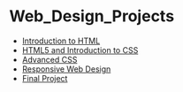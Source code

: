 # Web_Design_Projects

<ul>
    <li><a href="Intro_HTML_Chapter1/index.html" target="_blank">Introduction to HTML</a></li>
    <li><a href="html5_project2/index.html" target="_blank">HTML5 and Introduction to CSS</a></li>
    <li><a href="advanced_css/index.html" target="_blank">Advanced CSS</a></li>
    <li><a href="responsive_website4/index.html" target="_blank">Responsive Web Design</a></li>
    <li><a href="Final_Project1/index.html" target="_blank">Final Project</a></li>
</ul>